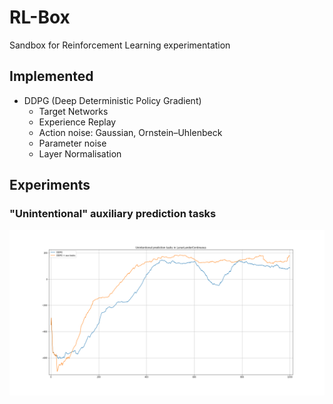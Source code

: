 # RL-Box
Sandbox for Reinforcement Learning experimentation

## Implemented

- DDPG (Deep Deterministic Policy Gradient)
	- Target Networks
	- Experience Replay
	- Action noise: Gaussian, Ornstein–Uhlenbeck
	- Parameter noise
	- Layer Normalisation


## Experiments

### "Unintentional" auxiliary prediction tasks

<img src="data/LLC_ui_aux_tasks.png"/>


